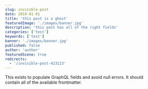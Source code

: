 ```yaml
---
slug: invisible-post
date: 2019-01-01
title: 'this post is a ghost'
featuredImage: './images/banner.jpg'
description: 'this post has all of the right fields'
categories: ['test']
keywords: ['test']
banner: './images/banner.jpg'
published: false
author: 'author'
featuredScene: true
redirects:
  - '/invisible-post-423123'
---
```


This exists to populate GraphQL fields and avoid null errors. It should contain all of the available frontmatter.
